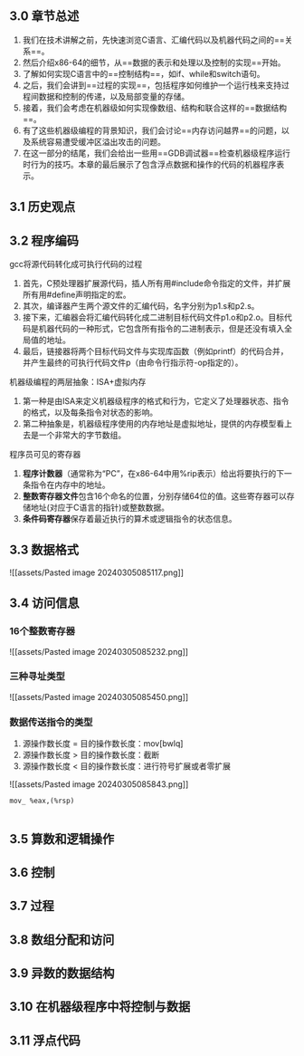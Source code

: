 ## 3.0 章节总述

1. 我们在技术讲解之前，先快速浏览C语言、汇编代码以及机器代码之间的==关系==。
2. 然后介绍x86-64的细节，从==数据的表示和处理以及控制的实现==开始。
3. 了解如何实现C语言中的==控制结构==，如if、while和switch语句。
4. 之后，我们会讲到==过程的实现==，包括程序如何维护一个运行栈来支持过程间数据和控制的传递，以及局部变量的存储。
5. 接着，我们会考虑在机器级如何实现像数组、结构和联合这样的==数据结构==。
6. 有了这些机器级编程的背景知识，我们会讨论==内存访问越界==的问题，以及系统容易遭受缓冲区溢出攻击的问题。
7. 在这一部分的结尾，我们会给出一些用==GDB调试器==检查机器级程序运行时行为的技巧。本章的最后展示了包含浮点数据和操作的代码的机器程序表示。

## 3.1 历史观点

## 3.2 程序编码

gcc将源代码转化成可执行代码的过程
1. 首先，C预处理器扩展源代码，插人所有用#include命令指定的文件，并扩展所有用#define声明指定的宏。
2. 其次，编译器产生两个源文件的汇编代码，名字分别为p1.s和p2.s。
3. 接下来，汇编器会将汇编代码转化成二进制目标代码文件p1.o和p2.o。目标代码是机器代码的一种形式，它包含所有指令的二进制表示，但是还没有填入全局值的地址。
4. 最后，链接器将两个目标代码文件与实现库函数（例如printf）的代码合并，并产生最终的可执行代码文件p（由命令行指示符-op指定的）。

机器级编程的两层抽象：ISA+虚拟内存
1. 第一种是由ISA来定义机器级程序的格式和行为，它定义了处理器状态、指令的格式，以及每条指令对状态的影响。
2. 第二种抽象是，机器级程序使用的内存地址是虚拟地址，提供的内存模型看上去是一个非常大的字节数组。

程序员可见的寄存器
1. **程序计数器**（通常称为“PC”，在x86-64中用%rip表示）给出将要执行的下一条指令在内存中的地址。
2. **整数寄存器文件**包含16个命名的位置，分别存储64位的值。这些寄存器可以存储地址(对应于C语言的指针)或整数数据。
3. **条件码寄存器**保存着最近执行的算术或逻辑指令的状态信息。

## 3.3 数据格式

![[assets/Pasted image 20240305085117.png]]

## 3.4 访问信息

### 16个整数寄存器

![[assets/Pasted image 20240305085232.png]]

### 三种寻址类型

![[assets/Pasted image 20240305085450.png]]

### 数据传送指令的类型

1. 源操作数长度 = 目的操作数长度：mov\[bwlq\]
2. 源操作数长度 > 目的操作数长度：截断
3. 源操作数长度 < 目的操作数长度：进行符号扩展或者零扩展

![[assets/Pasted image 20240305085843.png]]

```ad-note
mov_ %eax,(%rsp)


```


## 3.5 算数和逻辑操作

## 3.6 控制

## 3.7 过程

## 3.8 数组分配和访问

## 3.9 异数的数据结构

## 3.10 在机器级程序中将控制与数据

## 3.11 浮点代码

